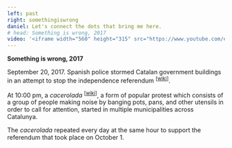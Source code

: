 ```yaml
---
left: past
right: somethingiswrong
daniel: Let's connect the dots that bring me here.
# head: Something is wrong, 2017
video: '<iframe width="560" height="315" src="https://www.youtube.com/embed/sl2VxV1OF_k" frameborder="0" allow="accelerometer; autoplay; encrypted-media; gyroscope; picture-in-picture" allowfullscreen></iframe>'
---
```

**Something is wrong, 2017**

September 20, 2017. Spanish police stormed Catalan government buildings in an attempt to stop the independence referendum <sup>[<a href="https://en.wikipedia.org/wiki/2017_Catalan_independence_referendum">wiki</a>]</sup>.

At 10:00 pm, a *cacerolada* <sup>[<a href="https://en.wikipedia.org/wiki/Cacerolazo">wiki</a>]</sup>, a form of popular protest which consists of a group of people making noise by banging pots, pans, and other utensils in order to call for attention, started in multiple municipalities across Catalunya.

The *cacerolada* repeated every day at the same hour to support the referendum that took place on October 1.